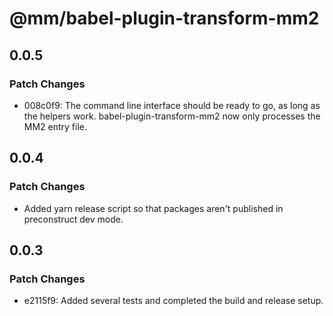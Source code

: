 # @mm/babel-plugin-transform-mm2

## 0.0.5

### Patch Changes

- 008c0f9: The command line interface should be ready to go, as long as the helpers work. babel-plugin-transform-mm2 now only processes the MM2 entry file.

## 0.0.4

### Patch Changes

- Added yarn release script so that packages aren't published in preconstruct dev mode.

## 0.0.3

### Patch Changes

- e2115f9: Added several tests and completed the build and release setup.
